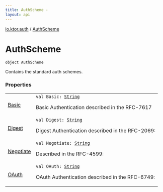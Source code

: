 ```yaml
---
title: AuthScheme - 
layout: api
---
```


<div class='api-docs-breadcrumbs'><a href="../index.html">io.ktor.auth</a> / <a href="./index.html">AuthScheme</a></div>

# AuthScheme

<div class="signature"><code><span class="keyword">object </span><span class="identifier">AuthScheme</span></code></div>

Contains the standard auth schemes.

### Properties

<table class="api-docs-table">
<tbody>
<tr>
<td markdown="1">

<a href="-basic.html">Basic</a>


</td>
<td markdown="1">
<div class="signature"><code><span class="keyword">val </span><span class="identifier">Basic</span><span class="symbol">: </span><a href="https://kotlinlang.org/api/latest/jvm/stdlib/kotlin/-string/index.html"><span class="identifier">String</span></a></code></div>

Basic Authentication described in the RFC-7617


</td>
</tr>
<tr>
<td markdown="1">

<a href="-digest.html">Digest</a>


</td>
<td markdown="1">
<div class="signature"><code><span class="keyword">val </span><span class="identifier">Digest</span><span class="symbol">: </span><a href="https://kotlinlang.org/api/latest/jvm/stdlib/kotlin/-string/index.html"><span class="identifier">String</span></a></code></div>

Digest Authentication described in the RFC-2069:


</td>
</tr>
<tr>
<td markdown="1">

<a href="-negotiate.html">Negotiate</a>


</td>
<td markdown="1">
<div class="signature"><code><span class="keyword">val </span><span class="identifier">Negotiate</span><span class="symbol">: </span><a href="https://kotlinlang.org/api/latest/jvm/stdlib/kotlin/-string/index.html"><span class="identifier">String</span></a></code></div>

Described in the RFC-4599:


</td>
</tr>
<tr>
<td markdown="1">

<a href="-o-auth.html">OAuth</a>


</td>
<td markdown="1">
<div class="signature"><code><span class="keyword">val </span><span class="identifier">OAuth</span><span class="symbol">: </span><a href="https://kotlinlang.org/api/latest/jvm/stdlib/kotlin/-string/index.html"><span class="identifier">String</span></a></code></div>

OAuth Authentication described in the RFC-6749:


</td>
</tr>
</tbody>
</table>
